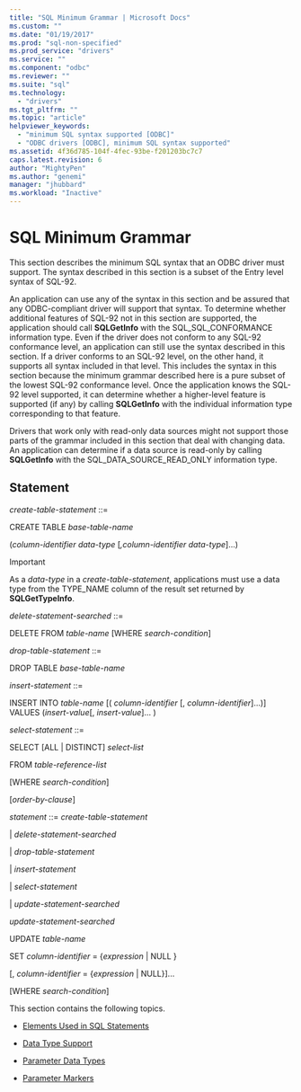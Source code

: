 ```yaml
---
title: "SQL Minimum Grammar | Microsoft Docs"
ms.custom: ""
ms.date: "01/19/2017"
ms.prod: "sql-non-specified"
ms.prod_service: "drivers"
ms.service: ""
ms.component: "odbc"
ms.reviewer: ""
ms.suite: "sql"
ms.technology: 
  - "drivers"
ms.tgt_pltfrm: ""
ms.topic: "article"
helpviewer_keywords: 
  - "minimum SQL syntax supported [ODBC]"
  - "ODBC drivers [ODBC], minimum SQL syntax supported"
ms.assetid: 4f36d785-104f-4fec-93be-f201203bc7c7
caps.latest.revision: 6
author: "MightyPen"
ms.author: "genemi"
manager: "jhubbard"
ms.workload: "Inactive"
---
```

# SQL Minimum Grammar
This section describes the minimum SQL syntax that an ODBC driver must support. The syntax described in this section is a subset of the Entry level syntax of SQL-92.  
  
 An application can use any of the syntax in this section and be assured that any ODBC-compliant driver will support that syntax. To determine whether additional features of SQL-92 not in this section are supported, the application should call **SQLGetInfo** with the SQL_SQL_CONFORMANCE information type. Even if the driver does not conform to any SQL-92 conformance level, an application can still use the syntax described in this section. If a driver conforms to an SQL-92 level, on the other hand, it supports all syntax included in that level. This includes the syntax in this section because the minimum grammar described here is a pure subset of the lowest SQL-92 conformance level. Once the application knows the SQL-92 level supported, it can determine whether a higher-level feature is supported (if any) by calling **SQLGetInfo** with the individual information type corresponding to that feature.  
  
 Drivers that work only with read-only data sources might not support those parts of the grammar included in this section that deal with changing data. An application can determine if a data source is read-only by calling **SQLGetInfo** with the SQL_DATA_SOURCE_READ_ONLY information type.  
  
## Statement  
 *create-table-statement* ::=  
  
 CREATE TABLE *base-table-name*  
  
 (*column-identifier data-type* [*,column-identifier data-type*]...)  
  
> [!IMPORTANT]  
>  As a *data-type* in a *create-table-statement*, applications must use a data type from the TYPE_NAME column of the result set returned by **SQLGetTypeInfo**.  
  
 *delete-statement-searched* ::=  
  
 DELETE FROM *table-name* [WHERE *search-condition*]  
  
 *drop-table-statement* ::=  
  
 DROP TABLE *base-table-name*  
  
 *insert-statement* ::=  
  
 INSERT INTO *table-name* [( *column-identifier* [, *column-identifier*]...)]      VALUES (*insert-value*[, *insert-value*]... )  
  
 *select-statement* ::=  
  
 SELECT [ALL &#124; DISTINCT] *select-list*  
  
 FROM *table-reference-list*  
  
 [WHERE *search-condition*]  
  
 [*order-by-clause*]  
  
 *statement* ::= *create-table-statement*  
  
 &#124; *delete-statement-searched*  
  
 &#124; *drop-table-statement*  
  
 &#124; *insert-statement*  
  
 &#124; *select-statement*  
  
 &#124; *update-statement-searched*  
  
 *update-statement-searched*  
  
 UPDATE *table-name*  
  
 SET *column-identifier* = {*expression* &#124; NULL }  
  
 [, *column-identifier* = {*expression* &#124; NULL}]...  
  
 [WHERE *search-condition*]  
  
 This section contains the following topics.  
  
-   [Elements Used in SQL Statements](../../../odbc/reference/appendixes/elements-used-in-sql-statements.md)  
  
-   [Data Type Support](../../../odbc/reference/appendixes/data-type-support.md)  
  
-   [Parameter Data Types](../../../odbc/reference/appendixes/parameter-data-types.md)  
  
-   [Parameter Markers](../../../odbc/reference/appendixes/parameter-markers.md)
